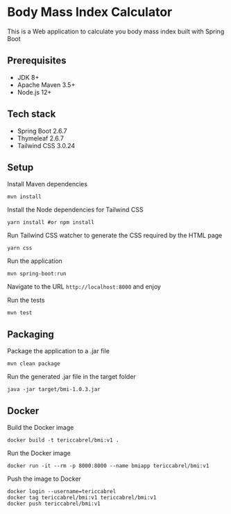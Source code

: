 # Body Mass Index Calculator

This is a Web application to calculate you body mass index built with Spring Boot


## Prerequisites
* JDK 8+
* Apache Maven 3.5+
* Node.js 12+

## Tech stack
* Spring Boot 2.6.7
* Thymeleaf 2.6.7
* Tailwind CSS 3.0.24

## Setup
Install Maven dependencies
```shell
mvn install
```

Install the Node dependencies for Tailwind CSS
```shell
yarn install #or npm install
```

Run Tailwind CSS watcher to generate the CSS required by the HTML page
```shell
yarn css
```

Run the application
```shell
mvn spring-boot:run
```
Navigate to the URL `http://localhost:8000` and enjoy

Run the tests
```shell
mvn test
```

## Packaging
Package the application to a .jar file
```shell
mvn clean package
```

Run the generated .jar file in the target folder
```shell
java -jar target/bmi-1.0.3.jar
```

## Docker
Build the Docker image
```shell
docker build -t tericcabrel/bmi:v1 .
```

Run the Docker image
```shell
docker run -it --rm -p 8000:8000 --name bmiapp tericcabrel/bmi:v1
```

Push the image to Docker
```shell
docker login --username=tericcabrel
docker tag tericcabrel/bmi:v1 tericcabrel/bmi:v1
docker push tericcabrel/bmi:v1
```
